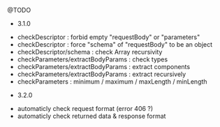 @TODO

* 3.1.0
- checkDescriptor : forbid empty "requestBody" or "parameters"
- checkDescriptor : force "schema" of "requestBody" to be an object
- checkDescriptor/schema : check Array recursivity
- checkParameters/extractBodyParams : check types
- checkParameters/extractBodyParams : extract components
- checkParameters/extractBodyParams : extract recursively
- checkParameters : minimum / maximum / maxLength / minLength

* 3.2.0
- automaticly check request format (error 406 ?)
- automaticly check returned data & response format
